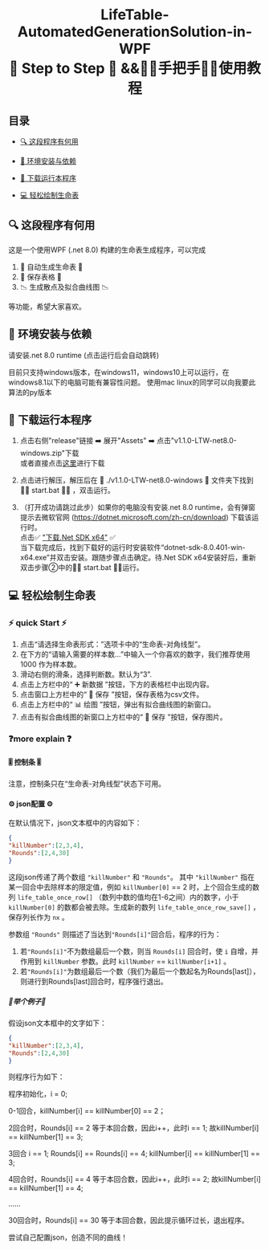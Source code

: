 <h1 align="center">LifeTable-AutomatedGenerationSolution-in-WPF <br> 👟 Step to Step 👟 &&👌🏼手把手👌🏼使用教程</h1>

## 目录

- [🔍 这段程序有何用](https://github.com/zhaowb2003/LifeTable-AutomatedGenerationSolution-in-WPF/edit/master/README.md#-%E8%BF%99%E6%AE%B5%E7%A8%8B%E5%BA%8F%E6%9C%89%E4%BD%95%E7%94%A8)
  
- [🔧 环境安装与依赖](https://github.com/zhaowb2003/LifeTable-AutomatedGenerationSolution-in-WPF/edit/master/README.md#-%E7%8E%AF%E5%A2%83%E5%AE%89%E8%A3%85%E4%B8%8E%E4%BE%9D%E8%B5%96)
  
- [🚀 下载运行本程序](https://github.com/zhaowb2003/LifeTable-AutomatedGenerationSolution-in-WPF/edit/master/README.md#-%E4%B8%8B%E8%BD%BD%E8%BF%90%E8%A1%8C%E6%9C%AC%E7%A8%8B%E5%BA%8F)
  
- [💻 轻松绘制生命表](https://github.com/zhaowb2003/LifeTable-AutomatedGenerationSolution-in-WPF/edit/master/README.md#-%E8%BD%BB%E6%9D%BE%E7%BB%98%E5%88%B6%E7%94%9F%E5%91%BD%E8%A1%A8)

## 🔍 这段程序有何用

这是一个使用WPF (.net 8.0) 构建的生命表生成程序，可以完成

1. 🎰 自动生成生命表 🎰
2. 💼 保存表格 💼
3. 📉 生成散点及拟合曲线图 📉
     
等功能，希望大家喜欢。

## 🔧 环境安装与依赖
请安装.net 8.0 runtime (点击运行后会自动跳转)

目前只支持windows版本，在windows11，windows10上可以运行，在windows8.1以下的电脑可能有兼容性问题。
使用mac linux的同学可以向我要此算法的py版本

## 🚀 下载运行本程序

1. 点击右侧"release"链接 ➡️ 展开"Assets" ➡️ 点击"v1.1.0-LTW-net8.0-windows.zip"下载<br>
   或者直接点击[这里](https://github.com/zhaowb2003/LifeTable-AutomatedGenerationSolution-in-WPF/releases/download/release/v1.1.0-LTW-net8.0-windows.zip)进行下载

2. 点击进行解压，解压后在 📁 ./v1.1.0-LTW-net8.0-windows 📁 文件夹下找到 👨‍💻 start.bat 👨‍💻 ，双击运行。
3. （打开成功请跳过此步）如果你的电脑没有安装.net 8.0 runtime，会有弹窗提示去微软官网 (https://dotnet.microsoft.com/zh-cn/download) 下载该运行时。
   <br>点击✅ ["下载.Net SDK x64"](https://dotnet.microsoft.com/zh-cn/download/dotnet/thank-you/sdk-8.0.401-windows-x64-installer) ✅<br>
   当下载完成后，找到下载好的运行时安装软件“dotnet-sdk-8.0.401-win-x64.exe”并双击安装。跟随步骤点击确定。待.Net SDK x64安装好后，重新双击步骤②中的👨‍💻 start.bat 👨‍💻运行。

## 💻 轻松绘制生命表

### ⚡ quick Start ⚡

1. 点击“请选择生命表形式：”选项卡中的“生命表-对角线型”。
2. 在下方的“请输入需要的样本数...”中输入一个你喜欢的数字，我们推荐使用 1000 作为样本数。
3. 滑动右侧的滑条，选择判断数。默认为“3”.
4. 点击上方栏中的“ ➕ 新数据 ”按钮，下方的表格栏中出现内容。
5. 点击窗口上方栏中的“ 💾 保存 ”按钮，保存表格为csv文件。
6. 点击上方栏中的“ 📊 绘图 ”按钮，弹出有拟合曲线图的新窗口。
7. 点击有拟合曲线图的新窗口上方栏中的“ 💾 保存 ”按钮，保存图片。

### ❓more explain ❓

#### 🎚️ 控制条 🎚️

注意，控制条只在“生命表-对角线型”状态下可用。

#### ⚙️ json配置 ⚙️
  
在默认情况下，json文本框中的内容如下：

```json
{
"killNumber":[2,3,4],
"Rounds":[2,4,30]
}
```
这段json传递了两个数组 `"killNumber"` 和 `"Rounds"`。
其中  `"killNumber"` 指在某一回合中去除样本的限定值，例如 `killNumber[0]` == 2 时，上个回合生成的数列 `life_table_once_row[]` （数列中数的值均在1-6之间）内的数字，小于 `killNumber[0]` 的数都会被去除。生成新的数列 `life_table_once_row_save[]` ，保存列长作为 `nx` 。

参数组 `"Rounds"` 则描述了当达到`"Rounds[i]"`回合后，程序的行为：
1. 若`"Rounds[i]"`不为数组最后一个数，则当 `Rounds[i]` 回合时，使 `i` 自增，并作用到 `killNumber` 参数。此时 `killNumber` == `killNumber[i+1]` 。
2. 若`"Rounds[i]"`为数组最后一个数（我们为最后一个数起名为Rounds[last]），则进行到Rounds[last]回合时，程序强行退出。

##### 🌰举个例子🌰

假设json文本框中的文字如下：
```json
{
"killNumber":[2,3,4],
"Rounds":[2,4,30]
}
```

则程序行为如下：

程序初始化，i = 0;

0-1回合，killNumber[i] == killNumber[0]  == 2；

2回合时，Rounds[i] == 2 等于本回合数，因此i++，此时i == 1; 故killNumber[i] == killNumber[1] == 3;

3回合 i == 1; Rounds[i] == Rounds[i] == 4; killNumber[i] == killNumber[1] == 3;

4回合时，Rounds[i] == 4 等于本回合数，因此i++，此时i == 2; 故killNumber[i] == killNumber[1] == 4;

......

30回合时，Rounds[i] == 30 等于本回合数，因此提示循环过长，退出程序。

尝试自己配置json，创造不同的曲线！



